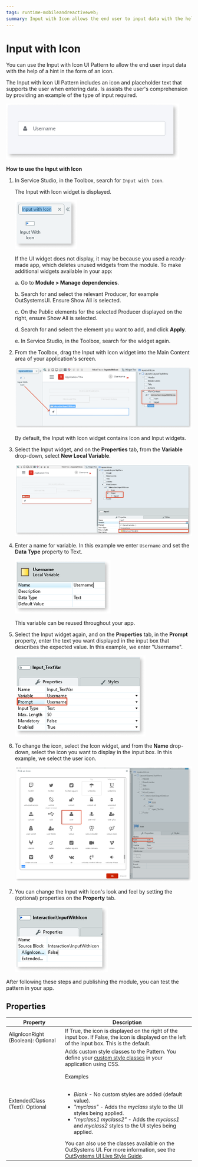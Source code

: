 ```yaml
---
tags: runtime-mobileandreactiveweb;  
summary: Input with Icon allows the end user to input data with the help of a hint.
---
```


# Input with Icon

You can use the Input with Icon UI Pattern to allow the end user input data with the help of a hint in the form of an icon.

The Input with Icon UI Pattern includes an icon and placeholder text that supports the user when entering data. Is assists the user's comprehension by providing an example of the type of input required.  

![](<images/inputwithicon-8-ss.png>)

**How to use the Input with Icon**

1. In Service Studio, in the Toolbox, search for `Input with Icon`.

    The Input with Icon widget is displayed.

    ![](<images/inputwithicon-1-ss.png>)

    If the UI widget does not display, it may be because you used a ready-made app, which deletes unused widgets from the module. To make additional widgets available in your app:

    a. Go to **Module > Manage dependencies**.

    b. Search for and select the relevant Producer, for example OutSystemsUI. Ensure Show All is selected. 

    c. On the Public elements for the selected Producer displayed on the right, ensure Show All is selected.
    
    d. Search for and select the element you want to add, and click **Apply**. 
    
    e. In Service Studio, in the Toolbox, search for the widget again.

1. From the Toolbox, drag the Input with Icon widget into the Main Content area of your application's screen.

    ![](<images/inputwithicon-2-ss.png>)

    By default, the Input with Icon widget contains Icon and Input widgets.

1. Select the Input widget, and on the **Properties** tab, from the **Variable** drop-down, select **New Local Variable**.

    ![](<images/inputwithicon-3-ss.png>)

1. Enter a name for variable. In this example we enter `Username` and set the **Data Type** property to Text.

    ![](<images/inputwithicon-4-ss.png>)

    This variable can be reused throughout your app.

1. Select the Input widget again, and on the **Properties** tab, in the **Prompt** property, enter the text you want displayed in the input box that describes the expected value. In this example, we enter "Username".

    ![](<images/inputwithicon-5-ss.png>)

1. To change the icon, select the Icon widget, and from the **Name** drop-down, select the icon you want to display in the input box. In this example, we select the user icon.

    ![](<images/inputwithicon-6-ss.png>)

1. You can change the Input with Icon's look and feel by setting the (optional) properties on the **Property** tab.

    ![](<images/inputwithicon-7-ss.png>)

After following these steps and publishing the module, you can test the pattern in your app.

## Properties

| Property | Description |
|---|---|
| AlignIconRight (Boolean): Optional | If True, the icon is displayed on the right of the input box. If False, the icon is displayed on the left of the input box. This is the default. |
| ExtendedClass (Text): Optional | Adds custom style classes to the Pattern. You define your [custom style classes](../../../look-feel/css.md) in your application using CSS.<br/><br/>Examples<br/><br/> <ul><li>_Blank_ - No custom styles are added (default value).</li><li>_"myclass"_ - Adds the _myclass_ style to the UI styles being applied.</li><li>_"myclass1 myclass2"_ - Adds the _myclass1_ and _myclass2_ styles to the UI styles being applied.</li></ul>You can also use the classes available on the OutSystems UI. For more information, see the [OutSystems UI Live Style Guide](https://outsystemsui.outsystems.com/StyleGuidePreview/Styles). |
